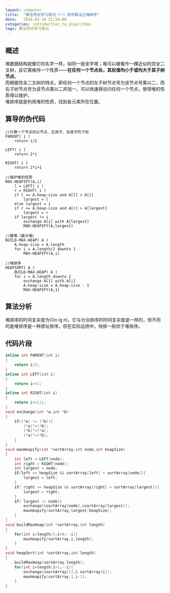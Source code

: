 ```yaml
---
layout: computer
title:  "算法导论学习笔记（一）排序算法之堆排序"
date:   2016-03-10 21:56:00
categories: introduction_to_algorithms
tags: 算法导论学习笔记
---
```


## 概述
堆数据结构就像它的名字一样，如同一座金字塔；堆可以被看作一棵近似的完全二叉树，且它需维持一个性质——**在任何一个节点处，其权值均小于或均大于其子树节点**。  
而根据完全二叉树的特点，即任何一个节点的左子树节点号为该节点号乘以二，而右子树节点号为该节点乘以二并加一，可以快速得访问任何一个节点，使得堆的性质得以维护。  
堆排序就是利用堆的性质，找到各元素所在位置。

## 算导的伪代码
```
//计算一个节点的父节点、左孩子、右孩子的下标
PARENT( i )
    return i/2

LEFT( i )
    return 2*i

RIGHT( i )
    return 2*i+1

//维护堆的性质
MAX-HEAPIFY(A,i)
    l = LEFT( i )
    r = RIGHT( i )
    if l <= A.heap-size and A[l] > A[i]
        largest = l
    else largest = i
    if r <= A.heap-size and A[r] > A[largest]
        largest = r
    if largest != i
        exchange A[i] with A[largest]
        MAR-HEAPIFY(A,largest)

//建堆（最大堆）
BUILD-MAX-HEAP( A )
    A.heap-size = A.length
    for i = A.length/2 downto 1
        MAX-HEAPIFY(A,i)

//堆排序
HEAPSORT( A )
    BUILD-MAX-HEAP( A )
    for i = A.length downto 2
        exchange A[1] with A[i]
        A.heap-size = A.heap-size - 1
        MAX-HEAPIFY(A,1)
```

## 算法分析
堆排序的时间复杂度为O(n lg n)，它与分治排序的时间复杂度是一样的，但不同的是堆排序是一种原址排序。但在实际运用中，快排一般优于堆排序。

## 代码片段
```c++
inline int PARENT(int i)
{
    return i/2;
}
inline int LEFT(int i)
{
    return i<<1;
}
inline int RIGHT(int i)
{
    return i<<1|1;
}
void exchange(int *a,int *b)
{
    if((*a) != (*b)){
        (*a)^=(*b);
        (*b)^=(*a);
        (*a)^=(*b);
    }
}
void maxHeapify(int *sortArray,int node,int heapSize)
{
    int left = LEFT(node);
    int right = RIGHT(node);
    int largest = node;
    if(left <= heapSize && sortArray[left] > sortArray[node]){
        largest = left;
    }
    if( right <= heapSize && sortArray[right] > sortArray[largest]){
        largest = right;
    }
    if( largest != node){
        exchange(&sortArray[node],&sortArray[largest]);
        maxHeapify(sortArray,largest,heapSize);
    }
}
void buildMaxHeap(int *sortArray,int length)
{
    for(int i=length/2;i>0;--i){
        maxHeapify(sortArray,i,length);
    }
}
void heapSort(int *sortArray,int length)
{
    buildMaxHeap(sortArray,length);
    for(int i=length;i>1;--i){
        exchange(&sortArray[1],& sortArray[i]);
        maxHeapify(sortArray,1,i-1);
    }
}
```

